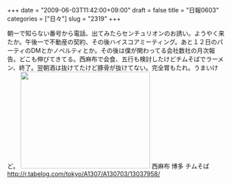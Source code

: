 +++
date = "2009-06-03T11:42:00+09:00"
draft = false
title = "日報0603"
categories = ["日々"]
slug = "2319"
+++

朝一で知らない番号から電話、出てみたらセンチュリオンのお誘い。ようやく来たか。午後一で不動産の契約、その後ハイスコアミーティング。あと１２日のパーティのDMとかノベルティとか。その後は僕が関わってる会社数社の月次報告。どこも伸びてきてる。西麻布で会食、五行も検討したけどチムそばでラーメン、終了。翌朝酒は抜けてたけど豚骨が抜けてない。完全胃もたれ。うまいけど。
<a href="http://ieiriblog.img.jugem.jp/20090609_558796.jpg"><img src="http://ieiriblog.img.jugem.jp/20090609_558796_t.jpg" width="300" height="225" alt="" class="pict" /></a>
西麻布 博多 チムそば
<a href="http://r.tabelog.com/tokyo/A1307/A130703/13037958/ " target="_blank">http://r.tabelog.com/tokyo/A1307/A130703/13037958/ </a>

